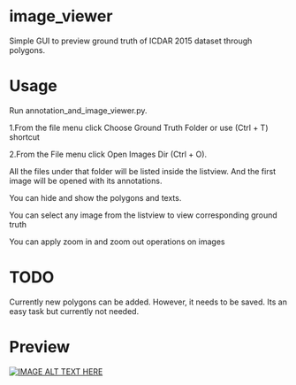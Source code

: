 # image_viewer
Simple GUI to preview ground truth of ICDAR 2015 dataset through polygons.


# Usage
Run annotation_and_image_viewer.py. 

1.From the file menu click Choose Ground Truth Folder or use (Ctrl + T) shortcut

2.From the File menu click Open Images Dir (Ctrl + O). 

All the files under that folder will be listed inside the listview. And the first image will be opened with its annotations.

You can hide and show the polygons and texts.

You can select any image from the listview to view corresponding ground truth

You can apply zoom in and zoom out operations on images

# TODO
Currently new polygons can be added. However, it needs to be saved. Its an easy task but currently not needed.

# Preview
[![IMAGE ALT TEXT HERE](https://img.youtube.com/vi/3YULtXosjeM/0.jpg)](https://www.youtube.com/watch?v=3YULtXosjeM)
